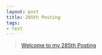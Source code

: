```yaml
---
layout: post
title: 285th Posting
tags: 
- text
---
```


> [Welcome to my 285th Posting](https://janghan-kor.tistory.com/1190)
